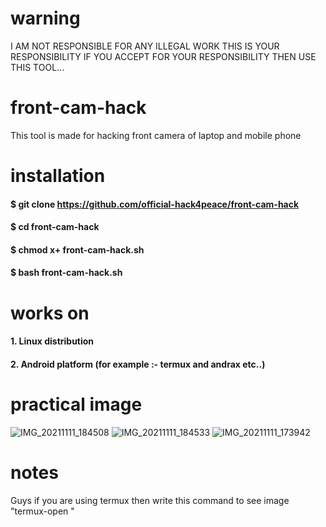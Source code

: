 # warning 
I AM NOT RESPONSIBLE FOR ANY ILLEGAL WORK THIS IS YOUR RESPONSIBILITY IF YOU ACCEPT FOR YOUR RESPONSIBILITY THEN USE THIS TOOL...
# front-cam-hack
This tool is made for hacking front camera of laptop and mobile phone
# installation
#### $ git clone https://github.com/official-hack4peace/front-cam-hack
#### $ cd front-cam-hack
#### $ chmod x+ front-cam-hack.sh
#### $ bash front-cam-hack.sh
# works on
#### 1. Linux distribution
#### 2. Android platform (for example :- termux and andrax etc..)
# practical image
![IMG_20211111_184508](https://user-images.githubusercontent.com/90603785/141304566-5edf9f88-d369-4f2c-a568-09032f4d6559.jpg)
![IMG_20211111_184533](https://user-images.githubusercontent.com/90603785/141311258-55f4e2e5-7a1c-4859-9edb-fb204817088e.jpg)
![IMG_20211111_173942](https://user-images.githubusercontent.com/90603785/141329815-cef97873-6cee-4eae-a569-65bbbd99f2f4.jpg)
# notes
Guys if you are using termux then write this command to see image "termux-open <png>"
